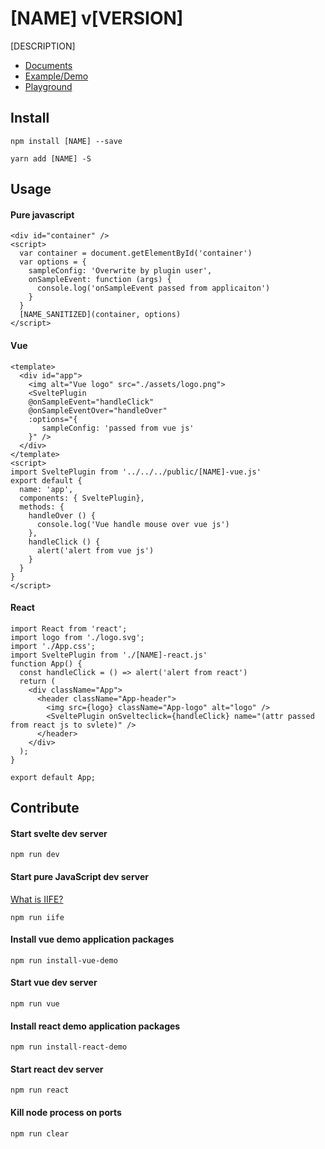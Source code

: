 [NAME] v[VERSION]
==============

[DESCRIPTION]

- [Documents]()
- [Example/Demo]()
- [Playground]()

## Install

```
npm install [NAME] --save

yarn add [NAME] -S
```

## Usage

#### Pure javascript

```
<div id="container" />
<script>
  var container = document.getElementById('container')
  var options = {
    sampleConfig: 'Overwrite by plugin user',
    onSampleEvent: function (args) {
      console.log('onSampleEvent passed from applicaiton')
    }
  }
  [NAME_SANITIZED](container, options)
</script>
```

#### Vue

```
<template>
  <div id="app">
    <img alt="Vue logo" src="./assets/logo.png">
    <SveltePlugin 
    @onSampleEvent="handleClick" 
    @onSampleEventOver="handleOver" 
    :options="{
       sampleConfig: 'passed from vue js'
    }" />
  </div>
</template>
<script>
import SveltePlugin from '../../../public/[NAME]-vue.js'
export default {
  name: 'app',
  components: { SveltePlugin},
  methods: {
    handleOver () {
      console.log('Vue handle mouse over vue js')
    },
    handleClick () {
      alert('alert from vue js')
    }
  }
}
</script>
```

#### React 

```
import React from 'react';
import logo from './logo.svg';
import './App.css';
import SveltePlugin from './[NAME]-react.js'
function App() {
  const handleClick = () => alert('alert from react')
  return (
    <div className="App">
      <header className="App-header">
        <img src={logo} className="App-logo" alt="logo" />
        <SveltePlugin onSvelteclick={handleClick} name="(attr passed from react js to svlete)" />
      </header>
    </div>
  );
}

export default App;
```

## Contribute

#### Start svelte dev server

```
npm run dev 
```

#### Start pure JavaScript dev server

[What is IIFE?](https://developer.mozilla.org/en-US/docs/Glossary/IIFE)

```
npm run iife 
```

#### Install vue demo application packages 

```
npm run install-vue-demo
```

#### Start vue dev server

```
npm run vue 
```

#### Install react demo application packages 

```
npm run install-react-demo
```

#### Start react dev server

```
npm run react 
```

#### Kill node process on ports

```
npm run clear 
```

